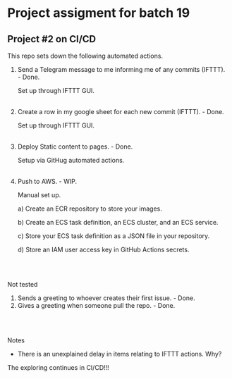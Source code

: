 # Project assigment for batch 19
## Project #2 on CI/CD

This repo sets down the following automated actions.

1. Send a Telegram message to me informing me of any commits (IFTTT). - Done. <p>
   Set up through IFTTT GUI.
   <br></br>
   
3. Create a row in my google sheet for each new commit (IFTTT). - Done. <p>
   Set up through IFTTT GUI.
   <br></br>
   
4. Deploy Static content to pages. - Done. <p>
   Setup via GitHug automated actions.
   <br></br>
   
5. Push to AWS. - WIP. <p>
   Manual set up.
   
   a) Create an ECR repository to store your images.

   b) Create an ECS task definition, an ECS cluster, and an ECS service.
   
   c) Store your ECS task definition as a JSON file in your repository.
   
   d) Store an IAM user access key in GitHub Actions secrets.

<br></br>

Not tested
1. Sends a greeting to whoever creates their first issue. - Done.
2. Gives a greeting when someone pull the repo. - Done.

<br></br>

Notes
- There is an unexplained delay in items relating to IFTTT actions. Why?

The exploring continues in CI/CD!!!
